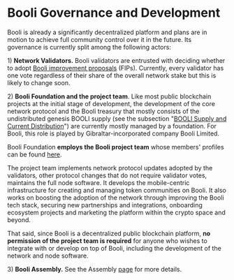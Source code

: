 # Booli Governance and Development

Booli is already a significantly decentralized platform and plans are in motion to achieve full community control over it in the future. Its governance is currently split among the following actors:

1\) **Network Validators.** Booli validators are entrusted with deciding whether to adopt [Booli improvement proposals](https://docs.booliscan.com/general/fips) (FIPs).  Currently, every validator has one vote regardless of their share of the overall network stake but this is likely to change soon.

2\) **Booli Foundation and the project team**. Like most public blockchain projects at the initial stage of development, the development of the core network protocol and the Booli treasury that mostly consists of the undistributed genesis BOOLI supply (see the subsection "[BOOLI Supply and Current Distribution](https://docs.booliscan.com/general/fuse-token/fuse-supply-and-current-distribution)") are currently mostly managed by a foundation. For Booli, this role is played by Gibraltar-incorporated company Booli Limited.

Booli Foundation **employs the Booli project team** whose members' profiles can be found [here](https://booliscan.com/about).

The project team implements network protocol updates adopted by the validators, other protocol changes that do not require validator votes, maintains the full node software. It develops the mobile-centric infrastructure for creating and managing token communities on Booli. It also works on boosting the adoption of the network through improving the Booli tech stack, securing new partnerships and integrations, onboarding ecosystem projects and marketing the platform within the crypto space and beyond.

That said, since Booli is a decentralized public blockchain platform, **no permission of the project team is required** for anyone who wishes to integrate with or develop on top of Booli, including the development of the network and node software.

3\) **Booli Assembly.** See the Assembly [page](https://docs.booliscan.com/general/fuse-governance/fuse-assembly) for more details.  &#x20;
